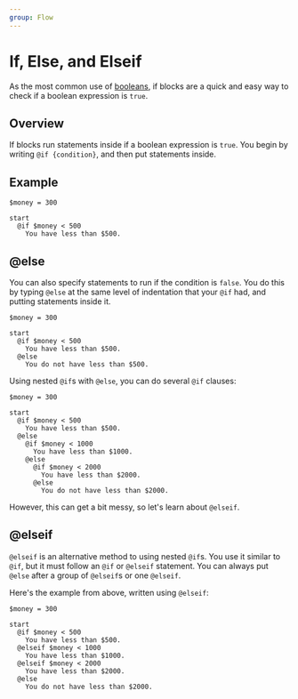 ```yaml
---
group: Flow
---
```


# If, Else, and Elseif
As the most common use of [booleans](boolean), if blocks are a quick and easy way to check if a boolean expression is `true`.

## Overview
If blocks run statements inside if a boolean expression is `true`. You begin by writing `@if {condition}`, and then put statements inside.

## Example
``` storymatic
$money = 300

start
  @if $money < 500
    You have less than $500.
```

## @else
You can also specify statements to run if the condition is `false`.
You do this by typing `@else` at the same level of indentation that your `@if` had, and putting statements inside it.
``` storymatic
$money = 300

start
  @if $money < 500
    You have less than $500.
  @else
    You do not have less than $500.
```

Using nested `@if`s with `@else`, you can do several `@if` clauses:
``` storymatic
$money = 300

start
  @if $money < 500
    You have less than $500.
  @else
    @if $money < 1000
      You have less than $1000.
    @else
      @if $money < 2000
        You have less than $2000.
      @else
        You do not have less than $2000.
```
However, this can get a bit messy, so let's learn about `@elseif`.

## @elseif
`@elseif` is an alternative method to using nested `@if`s. You use it similar to `@if`, but it must follow an `@if` or `@elseif` statement.
You can always put `@else` after a group of `@elseif`s or one `@elseif`.

Here's the example from above, written using `@elseif`:
``` storymatic
$money = 300

start
  @if $money < 500
    You have less than $500.
  @elseif $money < 1000
    You have less than $1000.
  @elseif $money < 2000
    You have less than $2000.
  @else
    You do not have less than $2000.
```
